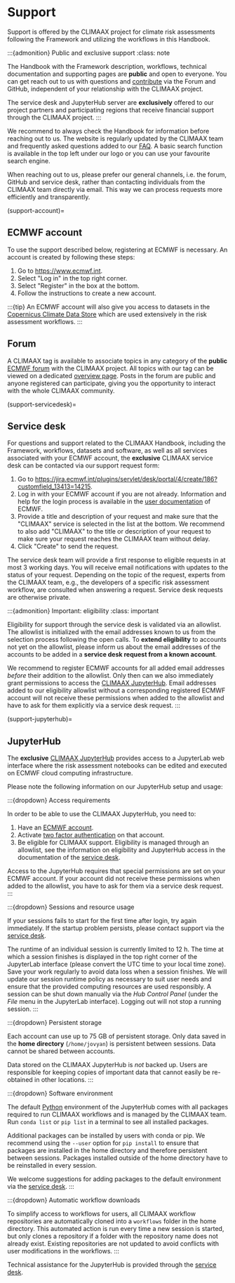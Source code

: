 # Support

Support is offered by the CLIMAAX project for climate risk assessments following the Framework and utilizing the workflows in this Handbook.

:::{admonition} Public and exclusive support
:class: note

The Handbook with the Framework description, workflows, technical documentation and supporting pages are **public** and open to everyone.
You can get reach out to us with questions and [contribute](../community/contribute.md) via the Forum and GitHub, independent of your relationship with the CLIMAAX project.

The service desk and JupyterHub server are **exclusively** offered to our project partners and participating regions that receive financial support through the CLIMAAX project.
:::


We recommend to always check the Handbook for information before reaching out to us.
The website is regularly updated by the CLIMAAX team and frequently asked questions added to our [FAQ](FAQ.md).
A basic search function is available in the top left under our logo or you can use your favourite search engine.

When reaching out to us, please prefer our general channels, i.e. the forum, GitHub and service desk, rather than contacting individuals from the CLIMAAX team directly via email.
This way we can process requests more efficiently and transparently.


(support-account)=
## ECMWF account

To use the support described below, registering at ECMWF is necessary.
An account is created by following these steps:

1. Go to https://www.ecmwf.int.
2. Select "Log in" in the top right corner.
3. Select "Register" in the box at the bottom.
4. Follow the instructions to create a new account.


:::{tip}
An ECMWF account will also give you access to datasets in the [Copernicus Climate Data Store](https://cds.climate.copernicus.eu) which are used extensively in the risk assessment workflows.
:::


## Forum

A CLIMAAX tag is available to associate topics in any category of the **public** [ECMWF forum](https://forum.ecmwf.int) with the CLIMAAX project.
All topics with our tag can be viewed on a dedicated [overview page](https://forum.ecmwf.int/tag/climaax).
Posts in the forum are public and anyone registered can participate, giving you the opportunity to interact with the whole CLIMAAX community.


(support-servicedesk)=
## Service desk

For questions and support related to the CLIMAAX Handbook, including the Framework, workflows, datasets and software, as well as all services associated with your ECMWF account, the **exclusive** CLIMAAX service desk can be contacted via our support request form:

1. Go to https://jira.ecmwf.int/plugins/servlet/desk/portal/4/create/186?customfield_13413=14215.
2. Log in with your ECMWF account if you are not already.
   Information and help for the login process is available in the [user documentation](https://confluence.ecmwf.int/display/UDOC/Login+and+authentication+information) of ECMWF.
3. Provide a title and description of your request and make sure that the "CLIMAAX" service is selected in the list at the bottom.
   We recommend to also add "CLIMAAX" to the title or description of your request to make sure your request reaches the CLIMAAX team without delay.
4. Click "Create" to send the request.

The service desk team will provide a first response to eligible requests in at most 3 working days.
You will receive email notifications with updates to the status of your request.
Depending on the topic of the request, experts from the CLIMAAX team, e.g., the developers of a specific risk assessment workflow, are consulted when answering a request.
Service desk requests are otherwise private.

:::{admonition} Important: eligibility
:class: important

Eligibility for support through the service desk is validated via an allowlist.
The allowlist is initialized with the email addresses known to us from the selection process following the open calls.
To **extend eligibility** to accounts not yet on the allowlist, please inform us about the email addresses of the accounts to be added in a **service desk request from a known account**.

We recommend to register ECMWF accounts for all added email addresses *before* their addition to the allowlist.
Only then can we also immediately grant permissions to access the [CLIMAAX JupyterHub](#support-jupyterhub).
Email addresses added to our eligibility allowlist without a corresponding registered ECMWF account will not receive these permissions when added to the allowlist and have to ask for them explicitly via a service desk request.
:::


(support-jupyterhub)=
## JupyterHub

The **exclusive** [CLIMAAX JupyterHub](https://climaax-jupyterhub.ecmwf.int/) provides access to a JupyterLab web interface where the risk assessment notebooks can be edited and executed on ECMWF cloud computing infrastructure.

Please note the following information on our JupyterHub setup and usage:

:::{dropdown} Access requirements

In order to be able to use the CLIMAAX JupyterHub, you need to:

1. Have an [ECMWF account](#support-account).
2. Activate [two factor authentication](https://confluence.ecmwf.int/display/UDOC/TOTP%3A+How+to+activate) on that account.
3. Be eligible for CLIMAAX support.
   Eligibility is managed through an allowlist, see the information on eligibility and JupyterHub access in the documentation of the [service desk](#support-servicedesk).

Access to the JupyterHub requires that special permissions are set on your ECMWF account.
If your account did not receive these permissions when added to the allowlist, you have to ask for them via a service desk request.
:::

:::{dropdown} Sessions and resource usage

If your sessions fails to start for the first time after login, try again immediately.
If the startup problem persists, please contact support via the [service desk](#support-servicedesk).

The runtime of an individual session is currently limited to 12 h.
The time at which a session finishes is displayed in the top right corner of the JupyterLab interface (please convert the UTC time to your local time zone).
Save your work regularly to avoid data loss when a session finishes.
We will update our session runtime policy as necessary to suit user needs and ensure that the provided computing resources are used responsibly.
A session can be shut down manually via the *Hub Control Panel* (under the *File* menu in the JupyterLab interface).
Logging out will not stop a running session.
:::

:::{dropdown} Persistent storage

Each account can use up to 75 GB of persistent storage.
Only data saved in the **home directory** (`/home/jovyan`) is persistent between sessions.
Data cannot be shared between accounts.

Data stored on the CLIMAAX JupyterHub is *not* backed up.
Users are responsible for keeping copies of important data that cannot easily be re-obtained in other locations.
:::

:::{dropdown} Software environment

The default [Python](#software-python) environment of the JupyterHub comes with all packages required to run CLIMAAX workflows and is managed by the CLIMAAX team.
Run `conda list` or `pip list` in a terminal to see all installed packages.

Additional packages can be installed by users with conda or pip.
We recommend using the `--user` option for `pip install` to ensure that packages are installed in the home directory and therefore persistent between sessions.
Packages installed outside of the home directory have to be reinstalled in every session.

We welcome suggestions for adding packages to the default environment via the [service desk](#support-servicedesk).
:::

:::{dropdown} Automatic workflow downloads

To simplify access to workflows for users, all CLIMAAX workflow repositories are automatically cloned into a `workflows` folder in the home directory.
This automated action is run every time a new session is started, but only clones a repository if a folder with the repository name does not already exist.
Existing repositories are not updated to avoid conflicts with user modifications in the workflows.
:::

Technical assistance for the JupyterHub is provided through the [service desk](#support-servicedesk).
